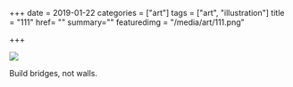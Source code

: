 +++
date = 2019-01-22
categories = ["art"]
tags = ["art", "illustration"]
title = "111"
href= ""
summary=""
featuredimg = "/media/art/111.png"

+++

<img src="/media/art/111.png" />

Build bridges, not walls.
